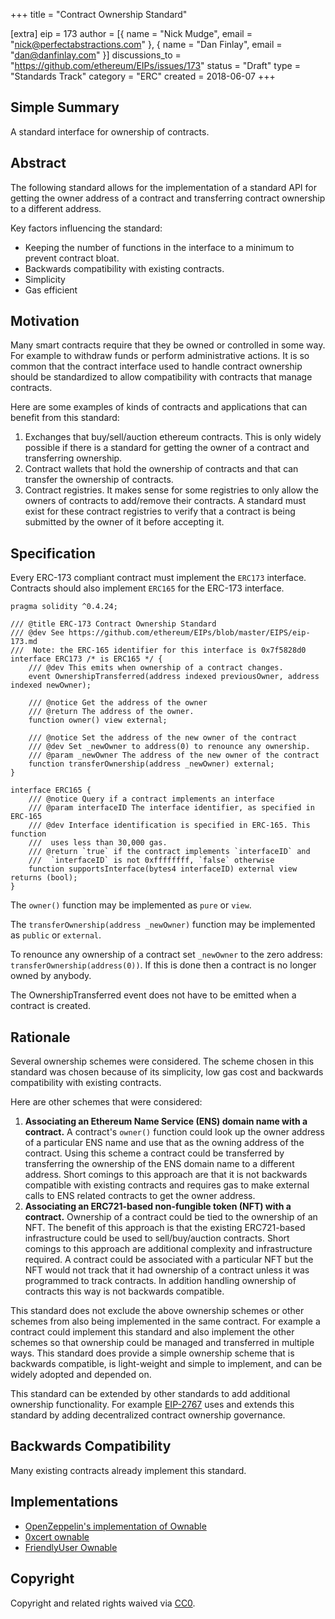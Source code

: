 +++
title = "Contract Ownership Standard"

[extra]
eip = 173
author = [{ name = "Nick Mudge", email = "nick@perfectabstractions.com" }, { name = "Dan Finlay", email = "dan@danfinlay.com" }]
discussions_to = "https://github.com/ethereum/EIPs/issues/173"
status = "Draft"
type = "Standards Track"
category = "ERC"
created = 2018-06-07
+++

## Simple Summary

A standard interface for ownership of contracts.

## Abstract

The following standard allows for the implementation of a standard API for getting the owner address of a contract and transferring contract ownership to a different address.

Key factors influencing the standard: 
- Keeping the number of functions in the interface to a minimum to prevent contract bloat.
- Backwards compatibility with existing contracts.
- Simplicity
- Gas efficient

## Motivation

Many smart contracts require that they be owned or controlled in some way. For example to withdraw funds or perform administrative actions. It is so common that the contract interface used to handle contract ownership should be standardized to allow compatibility with contracts that manage contracts.

Here are some examples of kinds of contracts and applications that can benefit from this standard:
1. Exchanges that buy/sell/auction ethereum contracts. This is only widely possible if there is a standard for getting the owner of a contract and transferring ownership.
2. Contract wallets that hold the ownership of contracts and that can transfer the ownership of contracts.
3. Contract registries. It makes sense for some registries to only allow the owners of contracts to add/remove their contracts. A standard must exist for these contract registries to verify that a contract is being submitted by the owner of it before accepting it.

## Specification

Every ERC-173 compliant contract must implement the `ERC173` interface. Contracts should also implement `ERC165` for the ERC-173 interface.

```solidity
pragma solidity ^0.4.24;

/// @title ERC-173 Contract Ownership Standard
/// @dev See https://github.com/ethereum/EIPs/blob/master/EIPS/eip-173.md
///  Note: the ERC-165 identifier for this interface is 0x7f5828d0
interface ERC173 /* is ERC165 */ {
    /// @dev This emits when ownership of a contract changes.    
    event OwnershipTransferred(address indexed previousOwner, address indexed newOwner);

    /// @notice Get the address of the owner    
    /// @return The address of the owner.
    function owner() view external;
	
    /// @notice Set the address of the new owner of the contract
    /// @dev Set _newOwner to address(0) to renounce any ownership.
    /// @param _newOwner The address of the new owner of the contract    
    function transferOwnership(address _newOwner) external;	
}

interface ERC165 {
    /// @notice Query if a contract implements an interface
    /// @param interfaceID The interface identifier, as specified in ERC-165
    /// @dev Interface identification is specified in ERC-165. This function
    ///  uses less than 30,000 gas.
    /// @return `true` if the contract implements `interfaceID` and
    ///  `interfaceID` is not 0xffffffff, `false` otherwise
    function supportsInterface(bytes4 interfaceID) external view returns (bool);
}
```

The `owner()` function may be implemented as `pure` or `view`.

The `transferOwnership(address _newOwner)` function may be implemented as `public` or `external`.

To renounce any ownership of a contract set `_newOwner` to the zero address: `transferOwnership(address(0))`. If this is done then a contract is no longer owned by anybody.

The OwnershipTransferred event does not have to be emitted when a contract is created.

## Rationale

Several ownership schemes were considered. The scheme chosen in this standard was chosen because of its simplicity, low gas cost and backwards compatibility with existing contracts.

Here are other schemes that were considered:
1. **Associating an Ethereum Name Service (ENS) domain name with a contract.** A contract's `owner()` function could look up the owner address of a particular ENS name and use that as the owning address of the contract. Using this scheme a contract could be transferred by transferring the ownership of the ENS domain name to a different address. Short comings to this approach are that it is not backwards compatible with existing contracts and requires gas to make external calls to ENS related contracts to get the owner address.
2. **Associating an ERC721-based non-fungible token (NFT) with a contract.** Ownership of a contract could be tied to the ownership of an NFT. The benefit of this approach is that the existing ERC721-based infrastructure could be used to sell/buy/auction contracts. Short comings to this approach are additional complexity and infrastructure required. A contract could be associated with a particular NFT but the NFT would not track that it had ownership of a contract unless it was programmed to track contracts. In addition handling ownership of contracts this way is not backwards compatible.

This standard does not exclude the above ownership schemes or other schemes from also being implemented in the same contract. For example a contract could implement this standard and also implement the other schemes so that ownership could be managed and transferred in multiple ways. This standard does provide a simple ownership scheme that is backwards compatible, is light-weight and simple to implement, and can be widely adopted and depended on.

This standard can be extended by other standards to add additional ownership functionality. For example [EIP-2767](https://eips.ethereum.org/EIPS/eip-2767) uses and extends this standard by adding decentralized contract ownership governance.

## Backwards Compatibility

Many existing contracts already implement this standard.

## Implementations

* [OpenZeppelin's implementation of Ownable](https://github.com/OpenZeppelin/openzeppelin-contracts/blob/master/contracts/access/Ownable.sol)
* [0xcert ownable](https://github.com/0xcert/ethereum-erc721/blob/master/src/contracts/ownership/ownable.sol)
* [FriendlyUser Ownable](https://github.com/FriendlyUser/solidity-smart-contracts//blob/v0.2.0/contracts/other/CredVert/Ownable.sol)


## Copyright

Copyright and related rights waived via [CC0](https://creativecommons.org/publicdomain/zero/1.0/).












